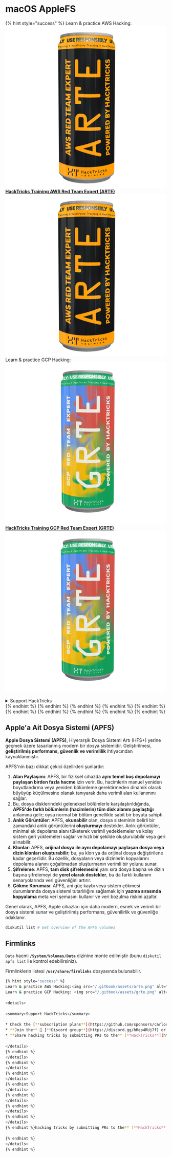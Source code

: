 # macOS AppleFS

{% hint style="success" %}
Learn & practice AWS Hacking:<img src="/.gitbook/assets/arte.png" alt="" data-size="line">[**HackTricks Training AWS Red Team Expert (ARTE)**](https://training.hacktricks.xyz/courses/arte)<img src="/.gitbook/assets/arte.png" alt="" data-size="line">\
Learn & practice GCP Hacking: <img src="/.gitbook/assets/grte.png" alt="" data-size="line">[**HackTricks Training GCP Red Team Expert (GRTE)**<img src="/.gitbook/assets/grte.png" alt="" data-size="line">](https://training.hacktricks.xyz/courses/grte)

<details>

<summary>Support HackTricks</summary>

* Check the [**subscription plans**](https://github.com/sponsors/carlospolop)!
* **Join the** 💬 [**Discord group**](https://discord.gg/hRep4RUj7f) or the [**telegram group**](https://t.me/peass) or **follow** us on **Twitter** 🐦 [**@hacktricks\_live**](https://twitter.com/hacktricks\_live)**.**
* **Share hacking tricks by submitting PRs to the** [**HackTricks**](https://github.com/carlospolop/hacktricks) and [**HackTricks Cloud**](https://github.com/carlospolop/hacktricks-cloud) github repos.

</details>
{% endhint %}
{% endhint %}
{% endhint %}
{% endhint %}
{% endhint %}
{% endhint %}
{% endhint %}
{% endhint %}
{% endhint %}
{% endhint %}

## Apple'a Ait Dosya Sistemi (APFS)

**Apple Dosya Sistemi (APFS)**, Hiyerarşik Dosya Sistemi Artı (HFS+) yerine geçmek üzere tasarlanmış modern bir dosya sistemidir. Geliştirilmesi, **geliştirilmiş performans, güvenlik ve verimlilik** ihtiyacından kaynaklanmıştır.

APFS'nin bazı dikkat çekici özellikleri şunlardır:

1. **Alan Paylaşımı**: APFS, bir fiziksel cihazda **aynı temel boş depolamayı paylaşan birden fazla hacme** izin verir. Bu, hacimlerin manuel yeniden boyutlandırma veya yeniden bölümleme gerektirmeden dinamik olarak büyüyüp küçülmesine olanak tanıyarak daha verimli alan kullanımını sağlar.
1. Bu, dosya disklerindeki geleneksel bölümlerle karşılaştırıldığında, **APFS'de farklı bölümlerin (hacimlerin) tüm disk alanını paylaştığı** anlamına gelir; oysa normal bir bölüm genellikle sabit bir boyuta sahipti.
2. **Anlık Görüntüler**: APFS, **okunabilir** olan, dosya sisteminin belirli bir zamandaki anlık görüntülerini **oluşturmayı** destekler. Anlık görüntüler, minimal ek depolama alanı tüketerek verimli yedeklemeler ve kolay sistem geri yüklemeleri sağlar ve hızlı bir şekilde oluşturulabilir veya geri alınabilir.
3. **Klonlar**: APFS, **orijinal dosya ile aynı depolamayı paylaşan dosya veya dizin klonları oluşturabilir**; bu, ya klon ya da orijinal dosya değiştirilene kadar geçerlidir. Bu özellik, dosyaların veya dizinlerin kopyalarını depolama alanını çoğaltmadan oluşturmanın verimli bir yolunu sunar.
4. **Şifreleme**: APFS, **tam disk şifrelemesini** yanı sıra dosya başına ve dizin başına şifrelemeyi de **yerel olarak destekler**, bu da farklı kullanım senaryolarında veri güvenliğini artırır.
5. **Çökme Koruması**: APFS, ani güç kaybı veya sistem çökmesi durumlarında dosya sistemi tutarlılığını sağlamak için **yazma sırasında kopyalama** meta veri şemasını kullanır ve veri bozulma riskini azaltır.

Genel olarak, APFS, Apple cihazları için daha modern, esnek ve verimli bir dosya sistemi sunar ve geliştirilmiş performans, güvenilirlik ve güvenliğe odaklanır.
```bash
diskutil list # Get overview of the APFS volumes
```
## Firmlinks

`Data` hacmi **`/System/Volumes/Data`** dizinine monte edilmiştir (bunu `diskutil apfs list` ile kontrol edebilirsiniz).

Firmlinklerin listesi **`/usr/share/firmlinks`** dosyasında bulunabilir.
```bash
{% hint style="success" %}
Learn & practice AWS Hacking:<img src="/.gitbook/assets/arte.png" alt="" data-size="line">[**HackTricks Training AWS Red Team Expert (ARTE)**](https://training.hacktricks.xyz/courses/arte)<img src="/.gitbook/assets/arte.png" alt="" data-size="line">\
Learn & practice GCP Hacking: <img src="/.gitbook/assets/grte.png" alt="" data-size="line">[**HackTricks Training GCP Red Team Expert (GRTE)**<img src="/.gitbook/assets/grte.png" alt="" data-size="line">](https://training.hacktricks.xyz/courses/grte)

<details>

<summary>Support HackTricks</summary>

* Check the [**subscription plans**](https://github.com/sponsors/carlospolop)!
* **Join the** 💬 [**Discord group**](https://discord.gg/hRep4RUj7f) or the [**telegram group**](https://t.me/peass) or **follow** us on **Twitter** 🐦 [**@hacktricks\_live**](https://twitter.com/hacktricks\_live)**.**
* **Share hacking tricks by submitting PRs to the** [**HackTricks**](https://github.com/carlospolop/hacktricks) and [**HackTricks Cloud**](https://github.com/carlospolop/hacktricks-cloud) github repos.

</details>
{% endhint %}
</details>
{% endhint %}
</details>
{% endhint %}
</details>
{% endhint %}
</details>
{% endhint %}
</details>
{% endhint %}
</details>
{% endhint %}
</details>
{% endhint %}hacking tricks by submitting PRs to the** [**HackTricks**](https://github.com/carlospolop/hacktricks) and [**HackTricks Cloud**](https://github.com/carlospolop/hacktricks-cloud) github repos.

{% endhint %}
</details>
{% endhint %}
